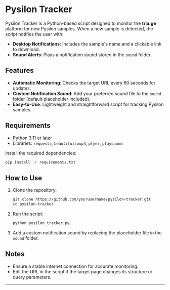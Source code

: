 # Pysilon Tracker  

Pysilon Tracker is a Python-based script designed to monitor the **tria.ge** platform for new Pysilon samples. When a new sample is detected, the script notifies the user with:  

- **Desktop Notifications**: Includes the sample's name and a clickable link to download.  
- **Sound Alerts**: Plays a notification sound stored in the `sound` folder.  

## Features  
- **Automatic Monitoring**: Checks the target URL every 60 seconds for updates.  
- **Custom Notification Sound**: Add your preferred sound file to the `sound` folder (default placeholder included).  
- **Easy-to-Use**: Lightweight and straightforward script for tracking Pysilon samples.  

## Requirements  
- Python 3.11 or later  
- Libraries: `requests`, `beautifulsoup4`, `plyer`, `playsound`  

Install the required dependencies:  
```bash
pip install -r requirements.txt
```  

## How to Use  
1. Clone the repository:  
   ```bash
   git clone https://github.com/yourusername/pysilon-tracker.git  
   cd pysilon-tracker  
   ```  
2. Run the script:  
   ```bash
   python pysilon_tracker.py  
   ```  
3. Add a custom notification sound by replacing the placeholder file in the `sound` folder.  

## Notes  
- Ensure a stable internet connection for accurate monitoring.  
- Edit the URL in the script if the target page changes its structure or query parameters.  

---
